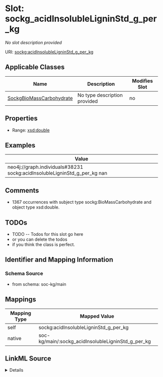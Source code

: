 

# Slot: sockg_acidInsolubleLigninStd_g_per_kg


_No slot description provided_





URI: [sockg:acidInsolubleLigninStd_g_per_kg](http://www.semanticweb.org/sockg/ontologies/2024/0/soil-carbon-ontology/acidInsolubleLigninStd_g_per_kg)



<!-- no inheritance hierarchy -->





## Applicable Classes

| Name | Description | Modifies Slot |
| --- | --- | --- |
| [SockgBioMassCarbohydrate](../classes/SockgBioMassCarbohydrate.md) | No type description provided |  no  |







## Properties

* Range: [xsd:double](http://www.w3.org/2001/XMLSchema#double)






## Examples

| Value |
| --- |
| neo4j://graph.individuals#38231 sockg:acidInsolubleLigninStd_g_per_kg nan |

## Comments

* 1367 occurrences with subject type sockg:BioMassCarbohydrate and object type xsd:double.

## TODOs

* TODO -- Todos for this slot go here
* or you can delete the todos
* if you think the class is perfect.

## Identifier and Mapping Information







### Schema Source


* from schema: soc-kg/main




## Mappings

| Mapping Type | Mapped Value |
| ---  | ---  |
| self | sockg:acidInsolubleLigninStd_g_per_kg |
| native | soc-kg/main/:sockg_acidInsolubleLigninStd_g_per_kg |




## LinkML Source

<details>
```yaml
name: sockg_acidInsolubleLigninStd_g_per_kg
description: No slot description provided
todos:
- TODO -- Todos for this slot go here
- or you can delete the todos
- if you think the class is perfect.
comments:
- 1367 occurrences with subject type sockg:BioMassCarbohydrate and object type xsd:double.
examples:
- value: neo4j://graph.individuals#38231 sockg:acidInsolubleLigninStd_g_per_kg nan
from_schema: soc-kg/main
rank: 1000
slot_uri: sockg:acidInsolubleLigninStd_g_per_kg
alias: sockg_acidInsolubleLigninStd_g_per_kg
domain_of:
- sockg_BioMassCarbohydrate
range: double

```
</details>